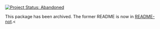 [![Project Status: Abandoned](https://www.repostatus.org/badges/latest/abandoned.svg)](https://www.repostatus.org/#abandoned)

This package has been archived. The former README is now in [README-not](README-not.md).<
